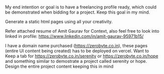 My end intention or goal is to have a freelancing profile ready, which could be demonstrated when bidding for a project. Keep this goal in my mind.

Generate a static html pages using all your creativity.

Refer attached resume of Amit Gaurav for Context, also feel free to look into linked in profile: https://www.linkedin.com/in/amit-gaurav-95971b15/

I have a domain name purchased (https://zerobyte.co.in), these pages (entire UI content being created) has to be deployed on vercel. Want to Keep a tab for https://zerobyte.co.in/serenity or https://zerobyte.co.in/hope and something similar to demostrate a project called serenity or hope. Design the entire project content keeping this in mind


